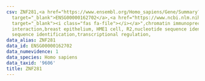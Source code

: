 ```yaml
---
csv: ZNF281,<a href="https://www.ensembl.org/Homo_sapiens/Gene/Summary?db=core;g=ENSG00000162702"
  target="_blank">ENSG00000162702</a>,<a href="https://www.ncbi.nlm.nih.gov/pubmed/22863008"
  target="_blank"><i class="fas fa-file"></i></a>",chromatin immunoprecipitation assay,direct
  interaction,breast epithelium, HME1 cell, R2,nucleotide sequence identification,nucleotide
  sequence identification,transcriptional regulation,
data_alias: ZNF281
data_id: ENSG00000162702
data_numevidence: 1
data_species: Homo sapiens
data_taxid: '9606'
title: ZNF281
---
```

